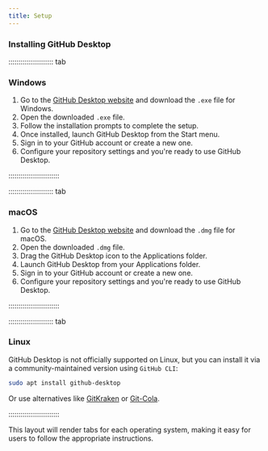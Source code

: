 ```yaml
---
title: Setup
---
```


### Installing GitHub Desktop

:::::::::::::::::::::: tab

### Windows

1. Go to the [GitHub Desktop website](https://desktop.github.com/) and download the `.exe` file for Windows.
2. Open the downloaded `.exe` file.
3. Follow the installation prompts to complete the setup.
4. Once installed, launch GitHub Desktop from the Start menu.
5. Sign in to your GitHub account or create a new one.
6. Configure your repository settings and you're ready to use GitHub Desktop.

:::::::::::::::::::::::::

:::::::::::::::::::::: tab

### macOS

1. Go to the [GitHub Desktop website](https://desktop.github.com/) and download the `.dmg` file for macOS.
2. Open the downloaded `.dmg` file.
3. Drag the GitHub Desktop icon to the Applications folder.
4. Launch GitHub Desktop from your Applications folder.
5. Sign in to your GitHub account or create a new one.
6. Configure your repository settings and you're ready to use GitHub Desktop.

:::::::::::::::::::::::::

:::::::::::::::::::::: tab

### Linux

GitHub Desktop is not officially supported on Linux, but you can install it via a community-maintained version using `GitHub CLI`:

```bash
sudo apt install github-desktop
```

Or use alternatives like [GitKraken](https://www.gitkraken.com/) or [Git-Cola](https://git-cola.github.io/).

:::::::::::::::::::::::::

This layout will render tabs for each operating system, making it easy for users to follow the appropriate instructions.

